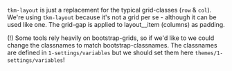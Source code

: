 `tkm-layout` is just a replacement for the typical grid-classes (`row` & `col`).
We're using `tkm-layout` because it's not a grid per se - although it can be used like one.
The grid-gap is applied to layout__item (columns) as padding.

(!) Some tools rely heavily on bootstrap-grids, so if we'd like to we could change the classnames to match bootstrap-classnames.
The classnames are defined in `1-settings/variables` but we should set them here `themes/1-settings/variables`!
